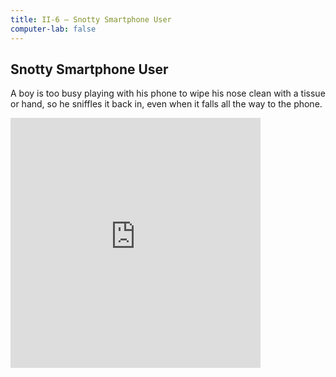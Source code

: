 ```yaml
---
title: II-6 — Snotty Smartphone User
computer-lab: false
---
```


## Snotty Smartphone User

A boy is too busy playing with his phone to wipe his nose clean with a tissue or hand, so he sniffles it back in, even when it falls all the way to the phone.

<iframe src="https://www.facebook.com/plugins/video.php?href=https%3A%2F%2Fwww.facebook.com%2Fshanghaiist%2Fvideos%2F10155673857531030%2F&show_text=0&width=400" width="400" height="400" style="border:none;overflow:hidden" scrolling="no" frameborder="0" allowTransparency="true" allowFullScreen="true"></iframe>
